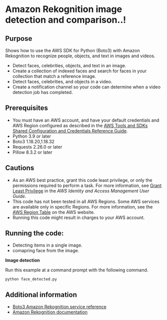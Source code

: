 # Amazon Rekognition image detection and comparison..!

## Purpose

Shows how to use the AWS SDK for Python (Boto3) with Amazon Rekognition to
recognize people, objects, and text in images and videos.

* Detect faces, celebrities, objects, and text in an image.
* Create a collection of indexed faces and search for faces in your collection 
that match a reference image.
* Detect faces, celebrities, and objects in a video.
* Create a notification channel so your code can determine when a video
detection job has completed.

## Prerequisites

- You must have an AWS account, and have your default credentials and AWS Region
  configured as described in the [AWS Tools and SDKs Shared Configuration and
  Credentials Reference Guide](https://docs.aws.amazon.com/credref/latest/refdocs/creds-config-files.html).
- Python 3.9 or later
- Boto3 1.18.20,1.18.32 
- Requests 2.26.0 or later
- Pillow 8.3.2 or later

## Cautions

- As an AWS best practice, grant this code least privilege, or only the 
  permissions required to perform a task. For more information, see 
  [Grant Least Privilege](https://docs.aws.amazon.com/IAM/latest/UserGuide/best-practices.html#grant-least-privilege) 
  in the *AWS Identity and Access Management 
  User Guide*.
- This code has not been tested in all AWS Regions. Some AWS services are 
  available only in specific Regions. For more information, see the 
  [AWS Region Table](https://aws.amazon.com/about-aws/global-infrastructure/regional-product-services/)
  on the AWS website.
- Running this code might result in charges to your AWS account.

## Running the code:

* Detecting items in a single image.
* comapring face from the image.


**Image detection**

Run this example at a command prompt with the following command.

```
python face_detected.py
``` 

## Additional information

- [Boto3 Amazon Rekognition service reference](https://boto3.amazonaws.com/v1/documentation/api/latest/reference/services/rekognition.html)
- [Amazon Rekognition documentation](https://docs.aws.amazon.com/rekognition)
